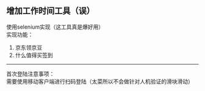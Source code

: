 增加工作时间工具（误）
--------
使用selenium实现（这工具真是爆好用）  
实现功能：  
1. 京东领京豆
2. 什么值得买签到
-------- 
首次登陆注意事项：  
需要使用移动客户端进行扫码登陆（太菜所以不会做针对人机验证的滑块滑动）